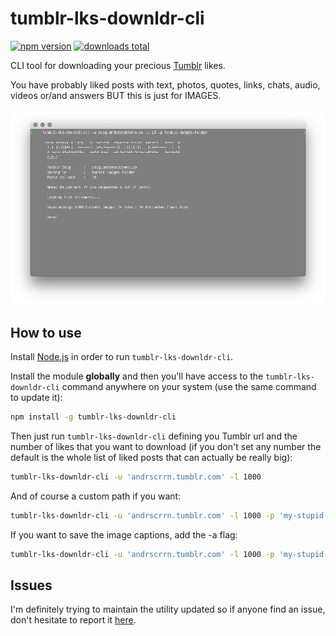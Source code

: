 # tumblr-lks-downldr-cli
[![npm version](https://badge.fury.io/js/tumblr-lks-downldr-cli.svg)](https://www.npmjs.com/package/tumblr-lks-downldr-cli)
[![downloads total](https://img.shields.io/npm/dt/tumblr-lks-downldr-cli.svg)](https://www.npmjs.com/package/tumblr-lks-downldr-cli)

CLI tool for downloading your precious [Tumblr](https://tumblr.com) likes.

You have probably liked posts with text, photos, quotes, links, chats, audio, videos or/and answers BUT this is just for IMAGES.

![tumblr-lks-downldr-cli](tumblr-lks-downldr-cli.jpg)

## How to use

Install [Node.js](https://nodejs.org) in order to run ```tumblr-lks-downldr-cli```.

Install the module **globally** and then you'll have access to the ```tumblr-lks-downldr-cli``` command anywhere on your system (use the same command to update it):
```sh
npm install -g tumblr-lks-downldr-cli
```

Then just run ```tumblr-lks-downldr-cli``` defining you Tumblr url and the number of likes that you want to download (if you don't set any number the default is the whole list of liked posts that can actually be really big):
```sh
tumblr-lks-downldr-cli -u 'andrscrrn.tumblr.com' -l 1000
```

And of course a custom path if you want:
```sh
tumblr-lks-downldr-cli -u 'andrscrrn.tumblr.com' -l 1000 -p 'my-stupid-folder'
```

If you want to save the image captions, add the -a flag:
```sh
tumblr-lks-downldr-cli -u 'andrscrrn.tumblr.com' -l 1000 -p 'my-stupid-folder' -a
```

## Issues

I'm definitely trying to maintain the utility updated so if anyone find an issue, don't hesitate to report it [here](https://github.com/andrscrrn/tumblr-lks-downldr-cli/issues).
